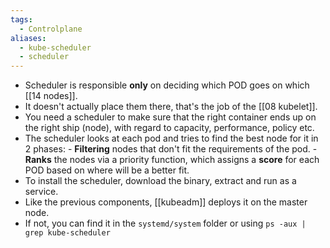 ```yaml
---
tags:
  - Controlplane
aliases:
  - kube-scheduler
  - scheduler
---
```


- Scheduler is responsible **only** on deciding which POD goes on which [[14 nodes]]. 
- It doesn't actually place them there, that's the job of the [[08 kubelet]].
- You need a scheduler to make sure that the right container ends up on the right ship (node), with regard to capacity, performance, policy etc.
- The scheduler looks at each pod and tries to find the best node for it in 2 phases:
	  - **Filtering** nodes that don't fit the requirements of the pod.
	  - **Ranks** the nodes via a priority function, which assigns a **score** for each POD based on where will be a better fit.
- To install the scheduler, download the binary, extract and run as a service.
- Like the previous components, [[kubeadm]] deploys it on the master node.
- If not, you can find it in the `systemd/system` folder or using `ps -aux | grep kube-scheduler`